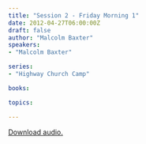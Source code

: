 ```yaml
---
title: "Session 2 - Friday Morning 1"
date: 2012-04-27T06:00:00Z
draft: false
author: "Malcolm Baxter"
speakers:
- "Malcolm Baxter"

series:
- "Highway Church Camp"

books:

topics:

---
```

[Download audio.](https://s3.amazonaws.com/highway/sermons/2012_04/2_Camp_Fri_Morning.mp3)